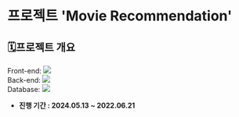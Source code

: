 # 프로젝트 'Movie Recommendation'

## 🗓️프로젝트 개요

Front-end: <img src="https://img.shields.io/badge/React-20232A?style=for-the-badge&logo=react&logoColor=61DAFB"></img><br>
Back-end: <img src="https://img.shields.io/badge/Django-092E20?style=for-the-badge&logo=django&logoColor=white"></img><br>
Database: <img src="https://img.shields.io/badge/MongoDB-4EA94B?style=for-the-badge&logo=mongodb&logoColor=white"></img><br>

- **진행 기간 : 2024.05.13 ~ 2022.06.21**